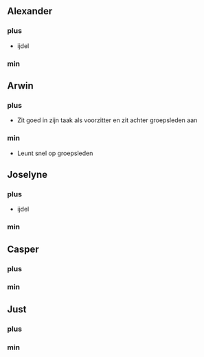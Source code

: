 ## Alexander
### plus
-	ijdel
### min

## Arwin
### plus
-	Zit goed in zijn taak als voorzitter en zit achter groepsleden aan

### min
-	Leunt snel op groepsleden

## Joselyne
### plus
-	ijdel
### min


## Casper
### plus
### min

## Just
### plus

### min